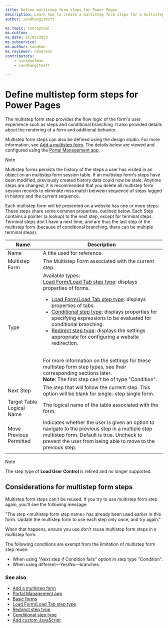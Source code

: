 ```yaml
---
title: Define multistep form steps for Power Pages
description: Learn how to create a multistep form steps for a multistep form on a website.
author: sandhangitmsft

ms.topic: conceptual
ms.custom: 
ms.date: 31/03/2023
ms.subservice: 
ms.author: sandhan
ms.reviewer: ndoelman
contributors:
    - nickdoelman
    - sandhangitmsft
    
---
```


# Define multistep form steps for Power Pages

The multistep form step provides the flow logic of the form's user experience such as steps and conditional branching. It also provided details about the rendering of a form and additional behavior.

Multistep form steps can also be defined using the design studio. For more information, see [Add a multistep form](../getting-started/multistep-forms.md). The details below are viewed and configured using the [Portal Management app](portal-management-app.md).

> [!NOTE]
> Multistep forms persists the history of the steps a user has visited in an object on an multistep form session table. If an multistep form's steps have been modified, previously created history data could now be stale. Anytime steps are changed, it is recommended that you delete all multistep form session records to eliminate miss match between sequence of steps logged in history and the current sequence.

Each multistep form will be presented on a website has one or more steps. These steps share some common properties, outlined below. Each Step contains a pointer (a lookup) to the next step, except for terminal steps. Terminal steps don't have a next time, and are thus the last step of the multistep form (because of conditional branching, there can be multiple terminal steps).

| Name     | Description                                    |
|----------|------------------------------------------------|
| Name     | A title used for reference.                    |
| Multistep Form | The Multistep Form associated with the current step. |
|Type|Available types:<br>[Load Form/Load Tab step type](load-form-step.md): displays properties of forms. <ul><li>[Load Form/Load Tab step type](load-form-step.md): displays properties of tabs.</li><li>[Conditional step type](add-conditional-step.md): displays properties for specifying expressions to be evaluated for conditional branching. </li><li>[Redirect step type](add-redirect-step.md): displays the settings appropriate for configuring a website redirection.</li></ul><br>For more information on the settings for these multistep  form step types, see their corresponding sections later.<br>**Note**: The first step can't be of type "Condition".|
| Next Step                 | The step that will follow the current step. This option will be blank for single-step single form.                                                                                                            |
| Target Table Logical Name | The logical name of the table associated with the form.                                                                                                                                               |
| Move Previous Permitted    | Indicates whether the user is given an option to navigate to the previous step in a multiple step multistep  form. Default is true. Uncheck to prevent the user from being able to move to the previous step. |
||

> [!NOTE]
> The step type of **Load User Control** is retired and no longer supported.

## Considerations for multistep  form steps

Multistep form steps can't be reused. If you try to use multistep form step again, you'll see the following message:

"The step \<multistep  form step name\> has already been used earlier in this form. Update the multistep form to use each step only once, and try again."

When that happens, ensure you use don't reuse multistep  form steps in a multistep form.

The following conditions are exempt from the limitation of multistep  form step reuse:

- When using "Next step if Condition fails" option in step type "Condition".
- When using different&mdash;Yes/No&mdash;branches.

### See also

- [Add a multistep form](../getting-started/multistep-forms.md)
- [Portal Management app](portal-management-app.md)  
- [Basic forms](basic-forms.md)  
- [Load Form/Load Tab step type](load-form-step.md)  
- [Redirect step type](add-redirect-step.md)  
- [Conditional step type](add-conditional-step.md)  
- [Add custom JavaScript](add-custom-javascript.md)  

